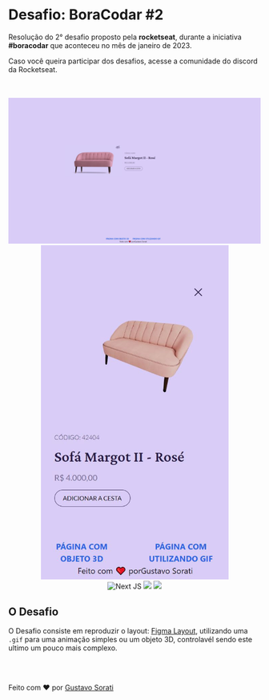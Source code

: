 # Desafio: BoraCodar #2

Resolução do 2° desafio proposto pela **rocketseat**, durante a iniciativa **#boracodar** que aconteceu no mês de janeiro de 2023.

Caso você queira participar dos desafios, acesse a comunidade do discord da Rocketseat.

<br />
<br />

<div align="center">
  <img src="./_docs/site-01.jpg">
  <img src="./_docs/site-02-mobile.jpg" width="375px" height="667px">
</div>

<div align="center">
<img src="https://img.shields.io/badge/Next-black?style=for-the-badge&logo=next.js&logoColor=white" alt="Next JS"/>
<img src="https://img.shields.io/badge/typescript-%23007ACC.svg?style=for-the-badge&logo=typescript&logoColor=white"/>
<img src="https://img.shields.io/badge/tailwindcss-%2338B2AC.svg?style=for-the-badge&logo=tailwind-css&logoColor=white"/>
</div>


## O Desafio

O Desafio consiste em reproduzir o layout: <a href="https://www.figma.com/file/mFyMJCZuUESvhU3lq9Kac7/%23boraCodar---Desafio-2?node-id=0%3A1&t=90aDnjfCL8wweu10-1">Figma Layout</a>, utilizando uma ``.gif`` para uma animação simples ou um objeto 3D, controlavél sendo este ultimo um pouco mais complexo.


<br />
<br />


Feito com ❤️ por [Gustavo Sorati](https://github.com/gustavo-sorati) 
